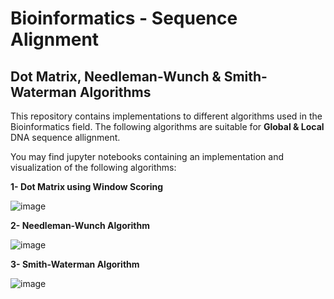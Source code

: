 # Bioinformatics - Sequence Alignment 
## Dot Matrix, Needleman-Wunch & Smith-Waterman Algorithms

 This repository contains implementations to different algorithms used in the Bioinformatics field. 
 The following algorithms are suitable for **Global & Local**  DNA sequence allignment. 

 You may find jupyter notebooks containing an implementation and visualization of the following algorithms: 

 **1- Dot Matrix using Window Scoring**
  
  ![image](https://user-images.githubusercontent.com/48836158/119528199-48846880-bd81-11eb-818c-4dc939def6e9.png)
  
 **2- Needleman-Wunch Algorithm**
 
![image](https://user-images.githubusercontent.com/48836158/119811866-d5e1cd00-bee7-11eb-892f-4aa5447a9097.png)

 **3- Smith-Waterman Algorithm**
 
![image](https://user-images.githubusercontent.com/48836158/119815020-62da5580-beeb-11eb-88f1-ac18e02efbd1.png)
